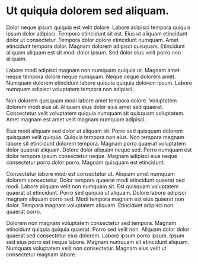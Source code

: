 # Ut quiquia dolorem sed aliquam.

Dolor neque ipsum quiquia est velit dolore. Labore adipisci tempora quiquia ipsum dolor adipisci. Tempora etincidunt sit est. Eius ut aliquam etincidunt dolor ut consectetur. Tempora dolor dolore etincidunt numquam. Amet etincidunt tempora dolor. Magnam dolorem adipisci quisquam. Etincidunt aliquam aliquam est sit modi dolor ipsum. Sed dolor eius velit porro non aliquam.

Labore modi adipisci magnam non numquam quiquia ut. Magnam amet neque tempora dolore neque numquam. Neque neque dolorem amet. Numquam dolorem etincidunt labore quiquia quiquia dolorem ipsum. Labore numquam adipisci voluptatem tempora non adipisci.

Non dolorem quisquam modi labore amet tempora dolore. Voluptatem dolorem modi eius ut. Aliquam eius dolor eius amet sed quaerat. Consectetur velit voluptatem quiquia numquam sit quisquam voluptatem. Amet magnam est amet velit magnam numquam adipisci.

Eius modi aliquam sed dolor ut aliquam sit. Porro sed quisquam dolorem quisquam velit quiquia. Quiquia tempora non eius. Non tempora magnam labore sit etincidunt dolorem tempora. Magnam porro quaerat voluptatem dolor quaerat aliquam. Dolore dolor aliquam neque sed. Porro numquam est dolor tempora ipsum consectetur neque. Magnam adipisci eius neque consectetur porro dolor porro. Magnam quisquam est etincidunt.

Consectetur labore modi est consectetur ut. Aliquam amet numquam dolorem consectetur. Dolor tempora quaerat modi etincidunt quaerat sed modi. Labore aliquam velit non numquam sit. Est quisquam voluptatem quaerat ut etincidunt. Porro sed quiquia ut aliquam. Dolore labore adipisci magnam aliquam porro sed. Modi tempora magnam est eius quaerat non dolor. Tempora magnam voluptatem aliquam. Etincidunt adipisci non quaerat porro.

Dolorem non magnam voluptatem consectetur sed tempora. Magnam etincidunt quiquia quiquia quaerat. Porro sed velit non. Aliquam dolor dolor quaerat sed consectetur eius dolorem. Labore ipsum porro ipsum. Ipsum sed eius porro est neque labore. Magnam numquam sit etincidunt aliquam. Numquam voluptatem velit non consectetur. Magnam eius velit ut consectetur magnam labore.

